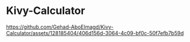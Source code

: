 # Kivy-Calculator
https://github.com/Gehad-AboElmagd/Kivy-Calculator/assets/128185404/406d156d-3064-4c09-bf0c-50f7efb7b59d
